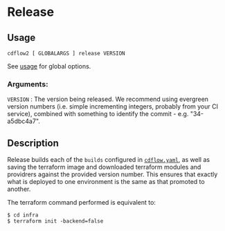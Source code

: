# Release

## Usage

`cdflow2 [ GLOBALARGS ] release VERSION`

See [usage](./usage) for global options.

### Arguments:

`VERSION`
: The version being released. We recommend using evergreen version numbers (i.e. simple incrementing integers, probably from your CI service), combined with something to identify the commit - e.g. "34-a5dbc4a7".

## Description

Release builds each of the `builds` configured in [`cdflow.yaml`](../cdflow-yaml-reference.md#builds-optional),
as well as saving the terraform image and downloaded terraform modules and providrers against the provided
version number. This ensures that exactly what is deployed to one environment is the same as that promoted
to another.

The terraform command performed is equivalent to:

```shell-session
$ cd infra
$ terraform init -backend=false
```